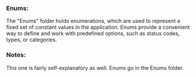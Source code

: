 ### Enums:
The "Enums" folder holds enumerations, which are used to represent a fixed set of constant values in the application. 
Enums provide a convenient way to define and work with predefined options, such as status codes, types, or categories.

### Notes:
This one is fairly self-explanatory as well. Enums go in the Enums folder. 